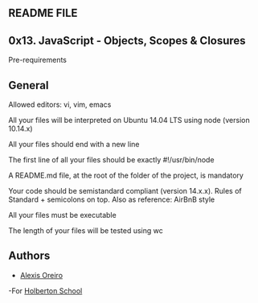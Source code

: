 ## README FILE


## 0x13. JavaScript - Objects, Scopes & Closures


Pre-requirements 

## General


Allowed editors: vi, vim, emacs

All your files will be interpreted on Ubuntu 14.04 LTS using node (version 10.14.x)

All your files should end with a new line

The first line of all your files should be exactly #!/usr/bin/node

A README.md file, at the root of the folder of the project, is mandatory

Your code should be semistandard compliant (version 14.x.x). Rules of Standard + semicolons on top. Also as reference: AirBnB style

All your files must be executable

The length of your files will be tested using wc


## Authors 


- [Alexis Oreiro](https://github.com/alexoreiro)


-For [Holberton School](https://www.holbertonschool.com/uy)